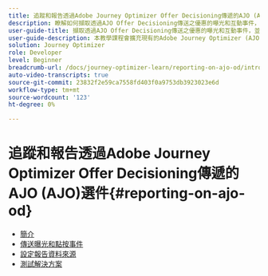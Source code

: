 ```yaml
---
title: 追蹤和報告透過Adobe Journey Optimizer Offer Decisioning傳遞的AJO (AJO)選件
description: 瞭解如何擷取透過AJO Offer Decisioning傳送之優惠的曝光和互動事件，並準備資料以在Jouney Optimizer中報告。
user-guide-title: 擷取透過AJO Offer Decisioning傳送之優惠的曝光和互動事件，並準備資料以在Journey Optimizer中報告。
user-guide-description: 本教學課程會擴充現有的Adobe Journey Optimizer (AJO)實作，後者會根據溫度等情境資料提供個人化優惠。 它概述如何擷取曝光和互動事件，以及準備資料以在Journey Optimizer中報告。
solution: Journey Optimizer
role: Developer
level: Beginner
breadcrumb-url: /docs/journey-optimizer-learn/reporting-on-ajo-od/introduction
auto-video-transcripts: true
source-git-commit: 23832f2e59ca7558fd403f0a9753db3923023e6d
workflow-type: tm+mt
source-wordcount: '123'
ht-degree: 0%

---
```



# 追蹤和報告透過Adobe Journey Optimizer Offer Decisioning傳遞的AJO (AJO)選件{#reporting-on-ajo-od}

+ [簡介](./introduction.md)
+ [傳送曝光和點按事件](./capture-impression-click-events.md)
+ [設定報告資料來源](./configure-reporting.md)
+ [測試解決方案](./test-solution.md)

